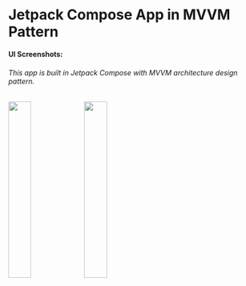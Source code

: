 <h1>Jetpack Compose App in MVVM Pattern</h1>

<b>UI Screenshots:</b>

<h6>This app is built in Jetpack Compose with MVVM architecture design pattern.</h6>

<img src="https://user-images.githubusercontent.com/75351694/226909030-945611e3-f07c-44ab-b369-5ee60989c38d.png" width=30% height=30%><img src="https://user-images.githubusercontent.com/75351694/226909088-cbf4c113-d2fb-49c5-a9a5-cb4a9398b82e.png" width=30% height=30%>

